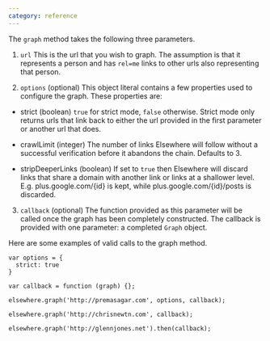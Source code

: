```yaml
---
category: reference
---
```

The `graph` method takes the following three parameters.

1. `url` This is the url that you wish to graph. The assumption is that it represents a person and has `rel=me` links to other urls also representing that person.

2. `options` (optional) This object literal contains a few properties used to configure the graph. These properties are:
  
  - strict (boolean) `true` for strict mode, `false` otherwise. Strict mode only returns urls that link back to either the url provided in the first parameter or another url that does.

  - crawlLimit (integer) The number of links Elsewhere will follow without a successful verification before it abandons the chain. Defaults to 3.

  - stripDeeperLinks (boolean) If set to `true` then Elsewhere will discard links that share a domain with another link or links at a shallower level. E.g. plus.google.com/{id} is kept, while plus.google.com/{id}/posts is discarded.

3. `callback` (optional) The function provided as this parameter will be called once the graph has been completely constructed. The callback is provided with one parameter: a completed `Graph` object.

Here are some examples of valid calls to the graph method.

    var options = {
      strict: true
    }

    var callback = function (graph) {};

    elsewhere.graph('http://premasagar.com', options, callback);

    elsewhere.graph('http://chrisnewtn.com', callback);

    elsewhere.graph('http://glennjones.net').then(callback);
